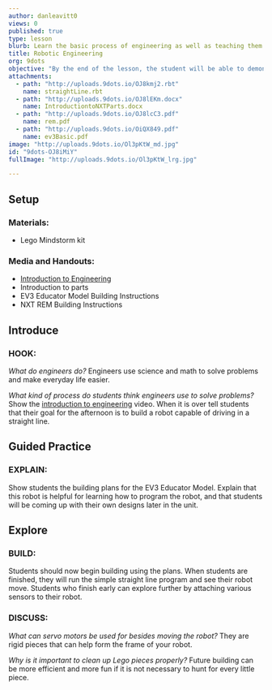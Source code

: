 ```yaml
---
author: danleavitt0
views: 0
published: true
type: lesson
blurb: Learn the basic process of engineering as well as teaching them the different pieces that make up a Lego Mindstorm robot.
title: Robotic Engineering
org: 9dots
objective: "By the end of the lesson, the student will be able to demonstrate learning by producing a robot capable of driving."
attachments: 
  - path: "http://uploads.9dots.io/OJ8kmj2.rbt"
    name: straightLine.rbt
  - path: "http://uploads.9dots.io/OJ8lEKm.docx"
    name: IntroductiontoNXTParts.docx
  - path: "http://uploads.9dots.io/OJ8lcC3.pdf"
    name: rem.pdf
  - path: "http://uploads.9dots.io/OiQX849.pdf"
    name: ev3Basic.pdf
image: "http://uploads.9dots.io/Ol3pKtW_md.jpg"
id: "9dots-OJ8iMiY"
fullImage: "http://uploads.9dots.io/Ol3pKtW_lrg.jpg"

---
```


## Setup

### Materials:
- Lego Mindstorm kit

### Media and Handouts:
- [Introduction to Engineering](http://www.education.rec.ri.cmu.edu/previews/robot_c_products/teaching_rc_lego_v2_preview/fundamentals/projectmanagement/videos/engineeringprocess.html) 
- Introduction to parts
- EV3 Educator Model Building Instructions
- NXT REM Building Instructions 

## Introduce

### HOOK:
_What do engineers do?_
Engineers use science and math to solve problems and make everyday life easier. 

_What kind of process do students think engineers use to solve problems?_
Show the [introduction to engineering](http://www.education.rec.ri.cmu.edu/previews/robot_c_products/teaching_rc_lego_v2_preview/fundamentals/projectmanagement/videos/engineeringprocess.html) video.  When it is over tell students that their goal for the afternoon is to build a robot capable of driving in a straight line.

## Guided Practice

### EXPLAIN:
Show students the building plans for the EV3 Educator Model. Explain that this robot is helpful for learning how to program the robot, and that students will be coming up with their own designs later in the unit.

## Explore

### BUILD:
Students should now begin building using the plans.  When students are finished, they will run the simple straight line program and see their robot move. Students who finish early can explore further by attaching various sensors to their robot.

### DISCUSS:
_What can servo motors be used for besides moving the robot?_
They are rigid pieces that can help form the frame of your robot.

_Why is it important to clean up Lego pieces properly?_
Future building can be more efficient and more fun if it is not necessary to hunt for every little piece.

